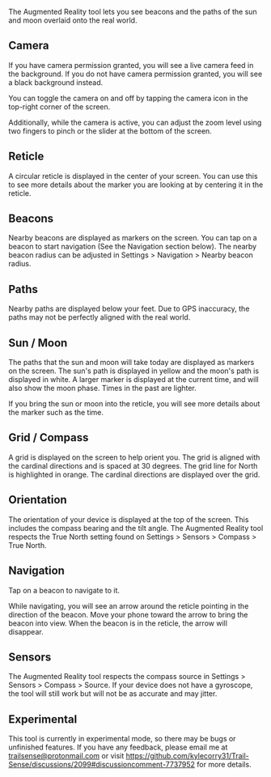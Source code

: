 The Augmented Reality tool lets you see beacons and the paths of the sun and moon overlaid onto the real world.

## Camera
If you have camera permission granted, you will see a live camera feed in the background. If you do not have camera permission granted, you will see a black background instead.

You can toggle the camera on and off by tapping the camera icon in the top-right corner of the screen.

Additionally, while the camera is active, you can adjust the zoom level using two fingers to pinch or the slider at the bottom of the screen.

## Reticle
A circular reticle is displayed in the center of your screen. You can use this to see more details about the marker you are looking at by centering it in the reticle.

## Beacons
Nearby beacons are displayed as markers on the screen. You can tap on a beacon to start navigation (See the Navigation section below). The nearby beacon radius can be adjusted in Settings > Navigation > Nearby beacon radius.

## Paths
Nearby paths are displayed below your feet. Due to GPS inaccuracy, the paths may not be perfectly aligned with the real world.

## Sun / Moon
The paths that the sun and moon will take today are displayed as markers on the screen. The sun's path is displayed in yellow and the moon's path is displayed in white. A larger marker is displayed at the current time, and will also show the moon phase. Times in the past are lighter.

If you bring the sun or moon into the reticle, you will see more details about the marker such as the time.

## Grid / Compass
A grid is displayed on the screen to help orient you. The grid is aligned with the cardinal directions and is spaced at 30 degrees. The grid line for North is highlighted in orange. The cardinal directions are displayed over the grid.

## Orientation
The orientation of your device is displayed at the top of the screen. This includes the compass bearing and the tilt angle. The Augmented Reality tool respects the True North setting found on Settings > Sensors > Compass > True North.

## Navigation
Tap on a beacon to navigate to it.

While navigating, you will see an arrow around the reticle pointing in the direction of the beacon. Move your phone toward the arrow to bring the beacon into view. When the beacon is in the reticle, the arrow will disappear.

## Sensors
The Augmented Reality tool respects the compass source in Settings > Sensors > Compass > Source. If your device does not have a gyroscope, the tool will still work but will not be as accurate and may jitter.

## Experimental
This tool is currently in experimental mode, so there may be bugs or unfinished features. If you have any feedback, please email me at trailsense@protonmail.com or visit https://github.com/kylecorry31/Trail-Sense/discussions/2099#discussioncomment-7737952 for more details.
